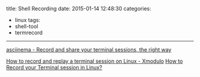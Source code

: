 title: Shell Recording
date: 2015-01-14 12:48:30
categories:
- linux
tags:
- shell-tool
- termrecord
---

[asciinema - Record and share your terminal sessions, the right way](https://asciinema.org/)

[How to record and replay a terminal session on Linux - Xmodulo](http://xmodulo.com/record-replay-terminal-session-linux.html)
[How to Record your Terminal session in Linux?](http://www.linuxnix.com/2013/04/record-terminalshell-session-linux.html)
